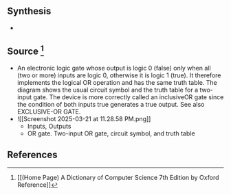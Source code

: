 ## Synthesis
- 
## Source [^1]
- An electronic logic gate whose output is logic 0 (false) only when all (two or more) inputs are logic 0, otherwise it is logic 1 (true). It therefore implements the logical OR operation and has the same truth table. The diagram shows the usual circuit symbol and the truth table for a two-input gate. The device is more correctly called an inclusiveOR gate since the condition of both inputs true generates a true output. See also EXCLUSIVE-OR GATE.
- ![[Screenshot 2025-03-21 at 11.28.58 PM.png]]
	- Inputs, Outputs
	- OR gate. Two-input OR gate, circuit symbol, and truth table
## References

[^1]: [[(Home Page) A Dictionary of Computer Science 7th Edition by Oxford Reference]]